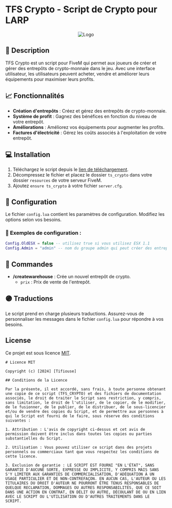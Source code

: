 # TFS Crypto - Script de Crypto pour LARP

<p align="center">
  <img src="https://images-ext-1.discordapp.net/external/rY7Mk23eOxxB_XXtPW4-jRH3_u0OtFcUJxnIa5gTdDg/%3Fsize%3D128/https/cdn.discordapp.com/icons/959902748390850640/a2bbc10a0d05cbd5d59bc8dc7a0055f1.png?format=webp&quality=lossless" alt="Logo"/>
</p>

## 📜 Description

TFS Crypto est un script pour FiveM qui permet aux joueurs de créer et gérer des entrepôts de crypto-monnaie dans le jeu. Avec une interface utilisateur, les utilisateurs peuvent acheter, vendre et améliorer leurs équipements pour maximiser leurs profits.

## 📈 Fonctionnalités

- **Création d'entrepôts** : Créez et gérez des entrepôts de crypto-monnaie.
- **Système de profit** : Gagnez des bénéfices en fonction du niveau de votre entrepôt.
- **Améliorations** : Améliorez vos équipements pour augmenter les profits.
- **Factures d'électricité** : Gérez les coûts associés à l'exploitation de votre entrepôt.

## 💻 Installation

1. Téléchargez le script depuis le [lien de téléchargement](https://github.com/tifiouse-root/TFS_CRYPTO/archive/refs/heads/main.zip).
2. Décompressez le fichier et placez le dossier `ts_crypto` dans votre dossier `resources` de votre serveur FiveM.
3. Ajoutez `ensure ts_crypto` à votre fichier `server.cfg`.

## 📜 Configuration

Le fichier `config.lua` contient les paramètres de configuration. Modifiez les options selon vos besoins.

### 📜 Exemples de configuration :

```lua
Config.OldESX = false -- utilisez true si vous utilisez ESX 1.1
Config.Admin = "admin" -- nom du groupe admin qui peut créer des entrepôts 
```

## 🧪 Commandes

- **/createwarehouse** : Crée un nouvel entrepôt de crypto.
  - `prix` : Prix de vente de l'entrepôt.

## 🟣 Traductions

Le script prend en charge plusieurs traductions. Assurez-vous de personnaliser les messages dans le fichier `config.lua` pour répondre à vos besoins.

## License

Ce projet est sous licence [MIT](#).
```
# Licence MIT

Copyright (c) [2024] [Tifiouse]

## Conditions de la Licence

Par la présente, il est accordé, sans frais, à toute personne obtenant une copie de ce script (TFS_CRYPTO) et des fichiers de documentation associés, le droit de traiter le Script sans restriction, y compris, sans limitation, le droit de l'utiliser, de le copier, de le modifier, de le fusionner, de le publier, de le distribuer, de le sous-licencier et/ou de vendre des copies du Script, et de permettre aux personnes à qui le Script est fourni de le faire, sous réserve des conditions suivantes :

1. Attribution : L'avis de copyright ci-dessus et cet avis de permission doivent être inclus dans toutes les copies ou parties substantielles du Script.

2. Utilisation : Vous pouvez utiliser ce script dans des projets personnels ou commerciaux tant que vous respectez les conditions de cette licence.

3. Exclusion de garantie : LE SCRIPT EST FOURNI "EN L'ÉTAT", SANS GARANTIE D'AUCUNE SORTE, EXPRESSE OU IMPLICITE, Y COMPRIS MAIS SANS S'Y LIMITER AUX GARANTIES DE COMMERCIALISATION, D'ADÉQUATION À UN USAGE PARTICULIER ET DE NON-CONTREFAÇON. EN AUCUN CAS, L'AUTEUR OU LES TITULAIRES DU DROIT D'AUTEUR NE POURRONT ÊTRE TENUS RESPONSABLES DE QUELQUE RECLAMATION, DOMMAGES OU AUTRES RESPONSABILITÉS, QUE CE SOIT DANS UNE ACTION EN CONTRAT, EN DÉLIT OU AUTRE, DÉCOULANT DE OU EN LIEN AVEC LE SCRIPT OU L'UTILISATION OU D'AUTRES TRAITEMENTS DANS LE SCRIPT.
```
